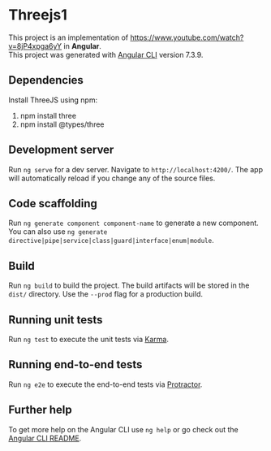 # Threejs1
This project is an implementation of https://www.youtube.com/watch?v=8jP4xpga6yY in <strong>Angular</strong>.<br>
This project was generated with [Angular CLI](https://github.com/angular/angular-cli) version 7.3.9.

## Dependencies
Install ThreeJS using npm:
<ol>
<li>npm install three</li>
<li>npm install @types/three</li>
</ol>

## Development server

Run `ng serve` for a dev server. Navigate to `http://localhost:4200/`. The app will automatically reload if you change any of the source files.

## Code scaffolding

Run `ng generate component component-name` to generate a new component. You can also use `ng generate directive|pipe|service|class|guard|interface|enum|module`.

## Build

Run `ng build` to build the project. The build artifacts will be stored in the `dist/` directory. Use the `--prod` flag for a production build.

## Running unit tests

Run `ng test` to execute the unit tests via [Karma](https://karma-runner.github.io).

## Running end-to-end tests

Run `ng e2e` to execute the end-to-end tests via [Protractor](http://www.protractortest.org/).

## Further help

To get more help on the Angular CLI use `ng help` or go check out the [Angular CLI README](https://github.com/angular/angular-cli/blob/master/README.md).
